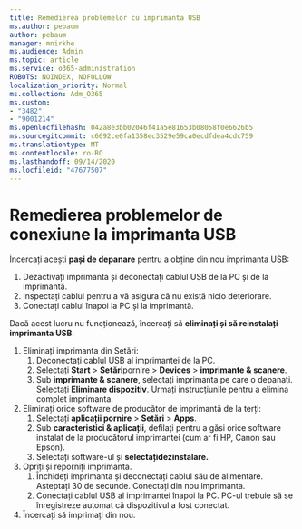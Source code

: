 ```yaml
---
title: Remedierea problemelor cu imprimanta USB
ms.author: pebaum
author: pebaum
manager: mnirkhe
ms.audience: Admin
ms.topic: article
ms.service: o365-administration
ROBOTS: NOINDEX, NOFOLLOW
localization_priority: Normal
ms.collection: Adm_O365
ms.custom:
- "3482"
- "9001214"
ms.openlocfilehash: 042a8e3bb02046f41a5e81653b08058f0e6626b5
ms.sourcegitcommit: c6692ce0fa1358ec3529e59ca0ecdfdea4cdc759
ms.translationtype: MT
ms.contentlocale: ro-RO
ms.lasthandoff: 09/14/2020
ms.locfileid: "47677507"
---
```

# <a name="fix-usb-printer-connection-issues"></a>Remedierea problemelor de conexiune la imprimanta USB

Încercați acești **pași de depanare** pentru a obține din nou imprimanta USB:

1. Dezactivați imprimanta și deconectați cablul USB de la PC și de la imprimantă.
2. Inspectați cablul pentru a vă asigura că nu există nicio deteriorare.
3. Conectați cablul înapoi la PC și la imprimantă.

Dacă acest lucru nu funcționează, încercați să **eliminați și să reinstalați imprimanta USB**:

1. Eliminați imprimanta din Setări:
    1. Deconectați cablul USB al imprimantei de la PC.
    2. Selectați **Start**  >  **Setări**pornire  >  **Devices**  >  **imprimante & scanere**.
    3. Sub **imprimante & scanere**, selectați imprimanta pe care o depanați. Selectați **Eliminare dispozitiv**. Urmați instrucțiunile pentru a elimina complet imprimanta.
2. Eliminați orice software de producător de imprimantă de la terți:
    1. Selectați **aplicații pornire**  >  **Setări**  >  **Apps**.
    2. Sub **caracteristici & aplicații**, defilați pentru a găsi orice software instalat de la producătorul imprimantei (cum ar fi HP, Canon sau Epson).
    3. Selectați software-ul și **selectațidezinstalare.**
3. Opriți și reporniți imprimanta.<br>
    1. Închideți imprimanta și deconectați cablul său de alimentare. Așteptați 30 de secunde. Conectați din nou imprimanta.
    2. Conectați cablul USB al imprimantei înapoi la PC. PC-ul trebuie să se înregistreze automat că dispozitivul a fost conectat.
4. Încercați să imprimați din nou.